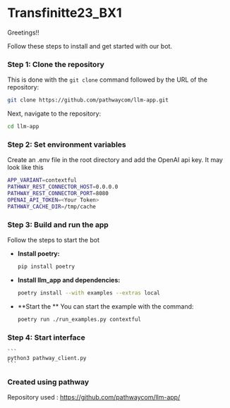# Transfinitte23_BX1

Greetings!!

Follow these steps to install and get started with our bot.

### Step 1: Clone the repository

This is done with the `git clone` command followed by the URL of the repository:

```bash
git clone https://github.com/pathwaycom/llm-app.git
```

Next, navigate to the repository:

```bash
cd llm-app
```

### Step 2: Set environment variables

Create an .env file in the root directory and add the OpenAI api key. It may look like this 

```bash
APP_VARIANT=contextful
PATHWAY_REST_CONNECTOR_HOST=0.0.0.0
PATHWAY_REST_CONNECTOR_PORT=8080
OPENAI_API_TOKEN=<Your Token>
PATHWAY_CACHE_DIR=/tmp/cache
```

### Step 3: Build and run the app

Follow the steps to start the bot 


* **Install poetry:**

    ```bash
    pip install poetry
    ```

* **Install llm_app and dependencies:**

    ```bash
    poetry install --with examples --extras local
    ```

    
* **Start the ** You can start the example with the command:

    ```bash
    poetry run ./run_examples.py contextful
    ```

### Step 4: Start interface

    ```
    python3 pathway_client.py
    ```

### Created using pathway
Repository used : https://github.com/pathwaycom/llm-app/


